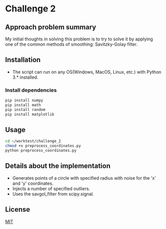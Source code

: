 # Challenge 2

## Approach problem summary

My initial thoughts in solving this problem is to try to solve it by applying one of the common methods of smoothing: Savitzky-Golay filter. 

## Installation

* The script can run on any OS(Windows, MacOS, Linux, etc.) with Python 3.* installed.

### Install dependencies

```bash
pip install numpy
pip install math
pip install random
pip install matplotlib
```

## Usage

```bash
cd ~/worktest/challenge_2
chmod +x preprocess_coordinates.py
python preprocess_coordinates.py
```

## Details about the implementation

- Generates points of a circle with specified radius with noise for the 'x' and 'y' coordinates.
- Injects a number of specified outliers.
- Uses the savgol_filter from scipy.signal.

## License
[MIT](https://choosealicense.com/licenses/mit/)